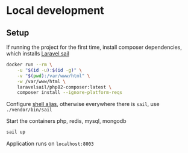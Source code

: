 # Local development

## Setup

If running the project for the first time, install composer dependencies, which installs [Laravel sail](https://laravel.com/docs/10.x/sail)

```bash
docker run --rm \
    -u "$(id -u):$(id -g)" \
    -v "$(pwd):/var/www/html" \
    -w /var/www/html \
    laravelsail/php82-composer:latest \
    composer install --ignore-platform-reqs
```

Configure [shell alias](https://laravel.com/docs/10.x/sail#configuring-a-shell-alias), otherwise everywhere there is `sail`, use `./vendor/bin/sail`

Start the containers php, redis, mysql, mongodb
```bash
sail up
```

Application runs on `localhost:8003`
